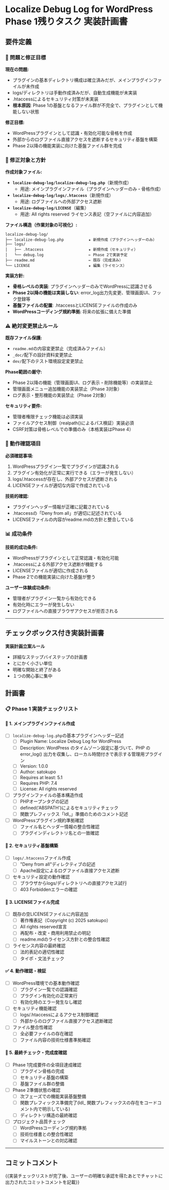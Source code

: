 # Localize Debug Log for WordPress Phase 1残りタスク 実装計画書

## 要件定義

### 🎯 問題と修正目標

**現在の問題:**
- プラグインの基本ディレクトリ構成は確立済みだが、メインプラグインファイルが未作成
- logs/ディレクトリは手動作成済みだが、自動生成機能が未実装
- .htaccessによるセキュリティ対策が未実装
- **根本原因**: Phase 1の基盤となるファイル群が不完全で、プラグインとして機能しない状態

**修正目標:**
- WordPressプラグインとして認識・有効化可能な骨格を作成
- 外部からのログファイル直接アクセスを遮断するセキュリティ基盤を構築
- Phase 2以降の機能実装に向けた基盤ファイル群を完成

### 🔧 修正対象と方針

**作成対象ファイル:**
- **`localize-debug-log/localize-debug-log.php`**（新規作成）
  - 用途: メインプラグインファイル（プラグインヘッダーのみ・骨格作成）
- **`localize-debug-log/logs/.htaccess`**（新規作成）
  - 用途: ログファイルへの外部アクセス遮断
- **`localize-debug-log/LICENSE`**（編集）
  - 用途: All rights reserved ライセンス表記（空ファイルに内容追加）

**ファイル構造（作業対象の可視化）:**
```
localize-debug-log/
├── localize-debug-log.php           ★ 新規作成（プラグインヘッダーのみ）
├── logs/
│   ├── .htaccess                    ★ 新規作成（セキュリティ）
│   └── debug.log                    ← Phase 2で実装予定
├── readme.md                        ← 既存（完成済み）
└── LICENSE                          ★ 編集（ライセンス）
```

**実装方針:**
- **骨格レベルの実装**: プラグインヘッダーのみでWordPressに認識させる
- **Phase 2以降の機能は実装しない**: error_log出力先変更、管理画面UI、フック登録等
- **基盤ファイルの配置**: .htaccessとLICENSEファイルの作成のみ
- **WordPressコーディング規約準拠**: 将来の拡張に備えた準備

### ⚠️ 絶対変更禁止ルール

**既存ファイル保護:**
- `readme.md`の内容変更禁止（完成済みファイル）
- `_doc/`配下の設計資料変更禁止
- `dev/`配下のテスト環境設定変更禁止

**Phase範囲の厳守:**
- Phase 2以降の機能（管理画面UI、ログ表示・削除機能等）の実装禁止
- 管理画面メニュー追加機能の実装禁止（Phase 3対象）
- ログ表示・整形機能の実装禁止（Phase 2対象）

**セキュリティ要件:**
- 管理者権限チェック機能は必須実装
- ファイルアクセス制御（realpath()によるパス検証）実装必須
- CSRF対策は骨格レベルでの準備のみ（本格実装はPhase 4）

### 🧪 動作確認項目

**必須確認事項:**
1. WordPressプラグイン一覧でプラグインが認識される
2. プラグイン有効化が正常に実行できる（エラーが発生しない）
3. logs/.htaccessが存在し、外部アクセスが遮断される
4. LICENSEファイルが適切な内容で作成されている

**技術的確認:**
- プラグインヘッダー情報が正確に記載されている
- .htaccessの「Deny from all」が適切に記述されている
- LICENSEファイルの内容がreadme.mdの方針と整合している

### 📊 成功条件

**技術的成功条件:**
- WordPressがプラグインとして正常認識・有効化可能
- .htaccessによる外部アクセス遮断が機能する
- LICENSEファイルが適切に作成される
- Phase 2での機能実装に向けた基盤が整う

**ユーザー体験成功条件:**
- 管理者がプラグイン一覧から有効化できる
- 有効化時にエラーが発生しない
- ログファイルへの直接ブラウザアクセスが拒否される

---

## チェックボックス付き実装計画書

**実装計画立案ルール**

- 詳細なステップバイステップの計画書
- とにかく小さい単位
- 明確な開始と終了がある
- １つの関心事に集中

## 計画書

### 📋 Phase 1 実装チェックリスト

#### 🎯 1. メインプラグインファイル作成
- [ ] `localize-debug-log.php`の基本プラグインヘッダー記述
  - [ ] Plugin Name: Localize Debug Log for WordPress
  - [ ] Description: WordPress のタイムゾーン設定に基づいて、PHP の error_log() 出力を収集し、ローカル時間付きで表示する管理用プラグイン
  - [ ] Version: 1.0.0
  - [ ] Author: satokupo
  - [ ] Requires at least: 5.1
  - [ ] Requires PHP: 7.4
  - [ ] License: All rights reserved
- [ ] プラグインファイルの基本構造作成
  - [ ] PHPオープンタグの記述
  - [ ] defined('ABSPATH')によるセキュリティチェック
  - [ ] 関数プレフィックス「ldl_」準備のためのコメント記述
- [ ] WordPressプラグイン規約準拠確認
  - [ ] ファイル名とヘッダー情報の整合性確認
  - [ ] プラグインディレクトリ名との一致確認

#### 🔐 2. セキュリティ基盤構築
- [ ] `logs/.htaccess`ファイル作成
  - [ ] "Deny from all"ディレクティブの記述
  - [ ] Apache設定によるログファイル直接アクセス遮断
- [ ] セキュリティ設定の動作確認
  - [ ] ブラウザからlogs/ディレクトリへの直接アクセス試行
  - [ ] 403 Forbiddenエラーの確認

#### 📄 3. LICENSEファイル完成
- [ ] 既存の空LICENSEファイルに内容追加
  - [ ] 著作権表記（Copyright (c) 2025 satokupo）
  - [ ] All rights reserved宣言
  - [ ] 再配布・改変・商用利用禁止の明記
  - [ ] readme.mdのライセンス方針との整合性確認
- [ ] ライセンス内容の最終確認
  - [ ] 法的表記の適切性確認
  - [ ] タイポ・文法チェック

#### ✅ 4. 動作確認・検証
- [ ] WordPress環境での基本動作確認
  - [ ] プラグイン一覧での認識確認
  - [ ] プラグイン有効化の正常実行
  - [ ] 有効化時のエラー発生なし確認
- [ ] セキュリティ機能確認
  - [ ] logs/.htaccessによるアクセス制御確認
  - [ ] 外部からのログファイル直接アクセス遮断確認
- [ ] ファイル整合性確認
  - [ ] 全必要ファイルの存在確認
  - [ ] ファイル内容の技術仕様書準拠確認

#### 📝 5. 最終チェック・完成度確認
- [ ] Phase 1完成要件の全項目達成確認
  - [ ] プラグイン骨格の完成
  - [ ] セキュリティ基盤の構築
  - [ ] 基盤ファイル群の整備
- [ ] Phase 2準備状態の確認
  - [ ] 次フェーズでの機能実装基盤整備
  - [ ] 関数プレフィックス準備完了(ldl_ 関数プレフィックスの存在をコードコメント内で明示している)
  - [ ] ディレクトリ構造の最終確認
- [ ] プロジェクト品質チェック
  - [ ] WordPressコーディング規約準拠
  - [ ] 技術仕様書との整合性確認
  - [ ] マイルストーンとの対応確認

---
## コミットコメント

{{実装チェックリストが完了後、ユーザーの明確な承認を得たあとでチャットに出力されたコミットコメントを記載}}
